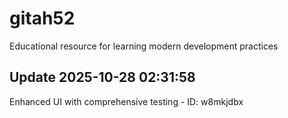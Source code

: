 # gitah52
Educational resource for learning modern development practices

## Update 2025-10-28 02:31:58
Enhanced UI with comprehensive testing - ID: w8mkjdbx


